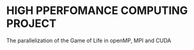# HIGH PPERFOMANCE COMPUTING PROJECT
The parallelization of the Game of Life  in openMP, MPI and CUDA
